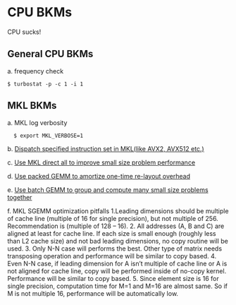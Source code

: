 # CPU BKMs
CPU sucks!

## General CPU BKMs
a. frequency check
```shell
$ turbostat -p -c 1 -i 1
```


## MKL BKMs
a. MKL log verbosity
```shell
  $ export MKL_VERBOSE=1
```

b. [Dispatch specified instruction set in MKL(like AVX2, AVX512 etc.) ](https://software.intel.com/en-us/mkl-linux-developer-guide-instruction-set-specific-dispatching-on-intel-architectures)

c. [Use MKL direct all to improve small size problem performance](
https://software.intel.com/en-us/mkl-linux-developer-guide-improving-performance-for-small-size-problems)

d. [Use packed GEMM to amortize one-time re-layout overhead](https://software.intel.com/en-us/articles/introducing-the-new-packed-apis-for-gemm)

e. [Use batch GEMM to group and compute many small size problems together](https://software.intel.com/en-us/articles/introducing-batch-gemm-operations)

f. MKL SGEMM optimization pitfalls
	1.Leading dimensions should be multiple of cache line (multiple of 16 for single precision), but not multiple of 256. Recommendation is (multiple of 128 – 16).
	2. All addresses (A, B and C) are aligned at least for cache line.
If each size is small enough (roughly less than L2 cache size) and not bad leading dimensions, no copy routine will be used.
	3. Only N-N case will performs the best. Other type of matrix needs transposing operation and performance will be similar to copy based.
	4. Even N-N case, if leading dimension for A isn’t multiple of cache line or A is not aligned for cache line, copy will be performed inside of no-copy kernel. Performance will be similar to copy based.
	5. Since element size is 16 for single precision, computation time for M=1 and M=16 are almost same. So if M is not multiple 16, performance will be automatically low. 